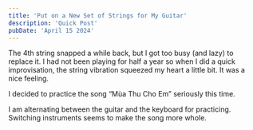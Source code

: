 ```yaml
---
title: 'Put on a New Set of Strings for My Guitar'
description: 'Quick Post'
pubDate: 'April 15 2024'
---
```


The 4th string snapped a while back, but I got too busy (and lazy) to replace it. I had not been playing for half a year so when I did a quick improvisation, the string vibration squeezed my heart a little bit. It was a nice feeling.

I decided to practice the song “Mùa Thu Cho Em” seriously this time.

I am alternating between the guitar and the keyboard for practicing. Switching instruments seems to make the song more whole.
